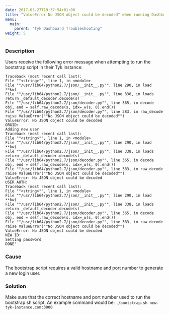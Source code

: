 ```yaml
---
date: 2017-03-27T19:37:54+01:00
title: “ValueError No JSON object could be decoded" when running Dashboard Bootstrap script
menu:
  main:
    parent: "Tyk Dashboard Troubleshooting"
weight: 5
---
```


### Description

Users receive the following error message when attempting to run the bootstrap script in their Tyk instance:

```
Traceback (most recent call last):
File ""<string>"", line 1, in <module>
File ""/usr/lib64/python2.7/json/__init__.py"", line 290, in load
**kw)
File ""/usr/lib64/python2.7/json/__init__.py"", line 338, in loads
return _default_decoder.decode(s)
File ""/usr/lib64/python2.7/json/decoder.py"", line 365, in decode
obj, end = self.raw_decode(s, idx=_w(s, 0).end())
File ""/usr/lib64/python2.7/json/decoder.py"", line 383, in raw_decode
raise ValueError(""No JSON object could be decoded"")
ValueError: No JSON object could be decoded
ORGID:
Adding new user
Traceback (most recent call last):
File ""<string>"", line 1, in <module>
File ""/usr/lib64/python2.7/json/__init__.py"", line 290, in load
**kw)
File ""/usr/lib64/python2.7/json/__init__.py"", line 338, in loads
return _default_decoder.decode(s)
File ""/usr/lib64/python2.7/json/decoder.py"", line 365, in decode
obj, end = self.raw_decode(s, idx=_w(s, 0).end())
File ""/usr/lib64/python2.7/json/decoder.py"", line 383, in raw_decode
raise ValueError(""No JSON object could be decoded"")
ValueError: No JSON object could be decoded
USER AUTH:
Traceback (most recent call last):
File ""<string>"", line 1, in <module>
File ""/usr/lib64/python2.7/json/__init__.py"", line 290, in load
**kw)
File ""/usr/lib64/python2.7/json/__init__.py"", line 338, in loads
return _default_decoder.decode(s)
File ""/usr/lib64/python2.7/json/decoder.py"", line 365, in decode
obj, end = self.raw_decode(s, idx=_w(s, 0).end())
File ""/usr/lib64/python2.7/json/decoder.py"", line 383, in raw_decode
raise ValueError(""No JSON object could be decoded"")
ValueError: No JSON object could be decoded
NEW ID:
Setting password
DONE"
```

### Cause

The bootstrap script requires a valid hostname and port number to generate a new login user.

### Solution

Make sure that the correct hostname and port number used to run the bootstrap.sh script. An example command would be: `./bootstrap.sh new-tyk-instance.com:3000`
